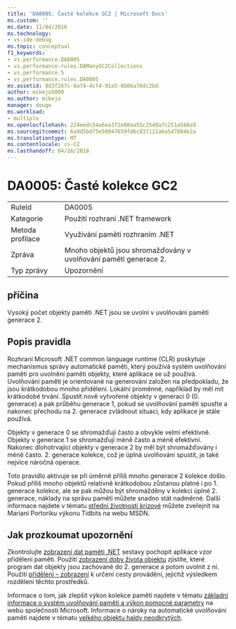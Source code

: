 ```yaml
---
title: 'DA0005: Časté kolekce GC2 | Microsoft Docs'
ms.custom: ''
ms.date: 11/04/2016
ms.technology:
- vs-ide-debug
ms.topic: conceptual
f1_keywords:
- vs.performance.DA0005
- vs.performance.rules.DAManyGC2Collections
- vs.performance.5
- vs.performance.rules.DA0005
ms.assetid: 8d3f267c-8a74-4cf4-91a5-0b06a76dc2bd
author: mikejo5000
ms.author: mikejo
manager: douge
ms.workload:
- multiple
ms.openlocfilehash: 224eedc54a6ea3f2e08aa55c2540a7c251a568a9
ms.sourcegitcommit: 6a9d5bd75e50947659fd6c837111a6a547884e2a
ms.translationtype: MT
ms.contentlocale: cs-CZ
ms.lasthandoff: 04/16/2018
---
```

# <a name="da0005-frequent-gc2-collections"></a>DA0005: Časté kolekce GC2
|||  
|-|-|  
|RuleId|DA0005|  
|Kategorie|Použití rozhraní .NET framework|  
|Metoda profilace|Využívání paměti rozhraním .NET|  
|Zpráva|Mnoho objektů jsou shromažďovány v uvolňování paměti generace 2.|  
|Typ zprávy|Upozornění|  
  
## <a name="cause"></a>příčina  
 Vysoký počet objekty paměti .NET jsou se uvolní v uvolňování paměti generace 2.  
  
## <a name="rule-description"></a>Popis pravidla  
 Rozhraní Microsoft .NET common language runtime (CLR) poskytuje mechanismus správy automatické paměti, který používá systém uvolňování paměti pro uvolnění paměti objekty, které aplikace se už používá. Uvolňování paměti je orientované na generování založen na předpokladu, že jsou krátkodobou mnoho přidělení. Lokální proměnné, například by měl mít krátkodobé trvání. Spustit nově vytvořené objekty v generaci 0 (0. generace) a pak průběhu generace 1, pokud se uvolňování paměti spusťte a nakonec přechodu na 2. generace zvládnout situaci, kdy aplikace je stále používá.  
  
 Objekty v generace 0 se shromažďují často a obvykle velmi efektivně. Objekty v generace 1 se shromažďují méně často a méně efektivní. Nakonec dlohotrvající objekty v generace 2 by měl být shromažďovány i méně často. 2. generace kolekce, což je úplná uvolňování spustit, je také nejvíce náročná operace.  
  
 Toto pravidlo aktivuje se při úměrně příliš mnoho generace 2 kolekce došlo. Pokud příliš mnoho objektů relativně krátkodobou zůstanou platné i po 1. generace kolekce, ale se pak můžou být shromážděny v kolekci úplné 2. generace, náklady na správu paměti můžete snadno stát nadměrné. Další informace najdete v tématu [střední životnosti krizové](http://go.microsoft.com/fwlink/?LinkId=177835) můžete zveřejnit na Mariani Portoriku výkonu Tidbits na webu MSDN.  
  
## <a name="how-to-investigate-a-warning"></a>Jak prozkoumat upozornění  
 Zkontrolujte [zobrazení dat paměti .NET](../profiling/dotnet-memory-data-views.md) sestavy pochopit aplikace vzor přidělení paměti. Použití [zobrazení doby života objektu](../profiling/object-lifetime-view.md) zjistíte, které program dat objekty jsou zachované do 2. generace a potom uvolnit z ní. Použití [přidělení – zobrazení](../profiling/dotnet-memory-allocations-view.md) k určení cesty provádění, jejichž výsledkem rozdělení těchto prostředků.  
  
 Informace o tom, jak zlepšit výkon kolekce paměti najdete v tématu [základní informace o systém uvolňování paměti a výkon pomocné parametry](http://go.microsoft.com/fwlink/?LinkId=148226) na webu společnosti Microsoft. Informace o nároky na automatické uvolňování paměti najdete v tématu [velkého objektu haldy neodkrytých](http://go.microsoft.com/fwlink/?LinkId=177836).